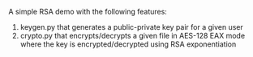 A simple RSA demo with the following features:
1) keygen.py that generates a public-private key pair for a given user
2) crypto.py that encrypts/decrypts a given file in AES-128 EAX mode where the key is encrypted/decrypted using RSA exponentiation
